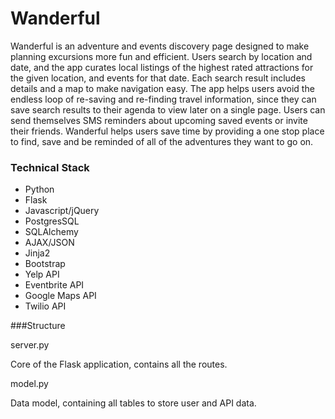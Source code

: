 # Wanderful
Wanderful is an adventure and events discovery page designed to make planning excursions more fun and efficient. Users search by location and date, and the app curates local listings of the highest rated attractions for the given location, and events for that date. Each search result includes details and a map to make navigation easy. The app helps users avoid the endless loop of re-saving and re-finding travel information, since they can save search results to their agenda to view later on a single page. Users can send themselves SMS reminders about upcoming saved events or invite their friends. Wanderful helps users save time by providing a one stop place to find, save and be reminded of all of the adventures they want to go on. 

### Technical Stack
  - Python
  - Flask
  - Javascript/jQuery
  - PostgresSQL
  - SQLAlchemy
  - AJAX/JSON
  - Jinja2
  - Bootstrap
  - Yelp API
  - Eventbrite API
  - Google Maps API
  - Twilio API

###Structure

server.py

Core of the Flask application, contains all the routes.

model.py

Data model, containing all tables to store user and API data.


